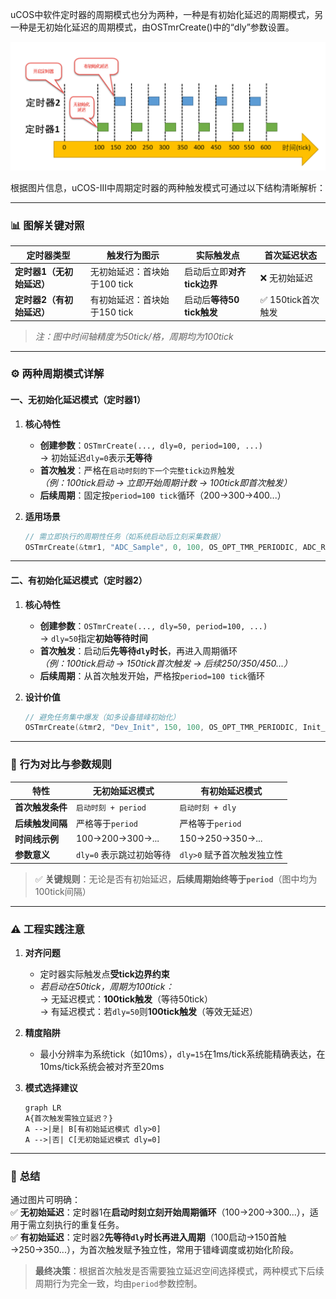 uCOS中软件定时器的周期模式也分为两种，一种是有初始化延迟的周期模式，另一种是无初始化延迟的周期模式，由OSTmrCreate()中的“dly”参数设置。

![](初始化延迟.png)

根据图片信息，uCOS-III中周期定时器的两种触发模式可通过以下结构清晰解析：

---

### 📊 **图解关键对照**
| **定时器类型**       | **触发行为图示**                | **实际触发点**          | **首次延迟状态** |
|----------------------|--------------------------------|------------------------|------------------|
| **定时器1（无初始延迟）** | 无初始延迟：首块始于100 tick | 启动后立即**对齐tick边界** | ❌ 无初始延迟     |
| **定时器2（有初始延迟）** | 有初始延迟：首块始于150 tick | 启动后**等待50 tick触发** | ✅ 150tick首次触发 |

> *注：图中时间轴精度为50tick/格，周期均为100tick*

---

### ⚙️ **两种周期模式详解**
#### 一、**无初始化延迟模式（定时器1）**
1. **核心特性**  
   - **创建参数**：`OSTmrCreate(..., dly=0, period=100, ...)`  
     → 初始延迟`dly=0`表示**无等待**  
   - **首次触发**：严格在`启动时刻的下一个完整tick边界`触发  
     *（例：100tick启动 → 立即开始周期计数 → 100tick即首次触发）*  
   - **后续周期**：固定按`period=100 tick`循环（200→300→400...）

2. **适用场景**  
   ```c
   // 需立即执行的周期性任务（如系统启动后立刻采集数据）
   OSTmrCreate(&tmr1, "ADC_Sample", 0, 100, OS_OPT_TMR_PERIODIC, ADC_Read, NULL, &err);
   ```

---

#### 二、**有初始化延迟模式（定时器2）**
1. **核心特性**  
   - **创建参数**：`OSTmrCreate(..., dly=50, period=100, ...)`  
     → `dly=50`指定**初始等待时间**  
   - **首次触发**：启动后**先等待`dly`时长**，再进入周期循环  
     *（例：100tick启动 → 150tick首次触发 → 后续250/350/450...）*  
   - **后续周期**：从首次触发开始，严格按`period=100 tick`循环

2. **设计价值**  
   ```c
   // 避免任务集中爆发（如多设备错峰初始化）
   OSTmrCreate(&tmr2, "Dev_Init", 150, 100, OS_OPT_TMR_PERIODIC, Init_Device, NULL, &err);
   ```

---

### 🔧 **行为对比与参数规则**
| **特性**         | 无初始延迟模式                | 有初始延迟模式                |
|------------------|-----------------------------|------------------------------|
| **首次触发条件** | `启动时刻 + period`          | `启动时刻 + dly`             |
| **后续触发间隔** | 严格等于`period`             | 严格等于`period`             |
| **时间线示例**   | 100→200→300→...             | 150→250→350→...             |
| **参数意义**     | `dly=0` 表示跳过初始等待      | `dly>0` 赋予首次触发独立性    |

> ✅ **关键规则**：无论是否有初始延迟，**后续周期始终等于`period`**（图中均为100tick间隔）

---

### ⚠️ **工程实践注意**
1. **对齐问题**  
   - 定时器实际触发点**受tick边界约束**  
   - *若启动在50tick，周期为100tick：*  
     → 无延迟模式：**100tick触发**（等待50tick）  
     → 有延迟模式：若`dly=50`则**100tick触发**（等效无延迟）

2. **精度陷阱**  
   - 最小分辨率为系统tick（如10ms），`dly=15`在1ms/tick系统能精确表达，在10ms/tick系统会被对齐至20ms

3. **模式选择建议**  
   ```mermaid
   graph LR
   A{首次触发需独立延迟？} 
   A -->|是| B[有初始延迟模式 dly>0]
   A -->|否| C[无初始延迟模式 dly=0]
   ```

---

### 💎 **总结**  
通过图片可明确：  
✅ **无初始延迟**：定时器1在**启动时刻立刻开始周期循环**（100→200→300...），适用于需立刻执行的重复任务。  
✅ **有初始延迟**：定时器2**先等待`dly`时长再进入周期**（100启动→150首触→250→350...），为首次触发赋予独立性，常用于错峰调度或初始化阶段。  

> **最终决策**：根据首次触发是否需要独立延迟空间选择模式，两种模式下后续周期行为完全一致，均由`period`参数控制。